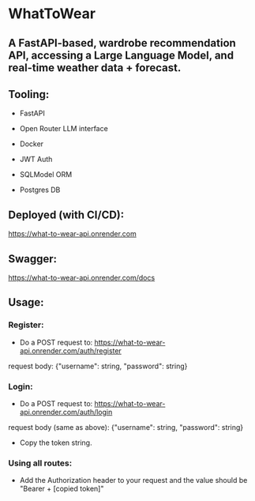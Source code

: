 # WhatToWear
## A FastAPI-based, wardrobe recommendation API, accessing a Large Language Model, and real-time weather data + forecast.

## Tooling:

- FastAPI

- Open Router LLM interface

- Docker

- JWT Auth

- SQLModel ORM

- Postgres DB

## Deployed (with CI/CD):

https://what-to-wear-api.onrender.com

## Swagger:

https://what-to-wear-api.onrender.com/docs


## Usage:

### Register:
- Do a POST request to: https://what-to-wear-api.onrender.com/auth/register

request body: {"username": string, "password": string}

### Login:
- Do a POST request to: https://what-to-wear-api.onrender.com/auth/login

request body (same as above): {"username": string, "password": string}

- Copy the token string.

### Using all routes:

- Add the Authorization header to your request and the value should be "Bearer + [copied token]"
